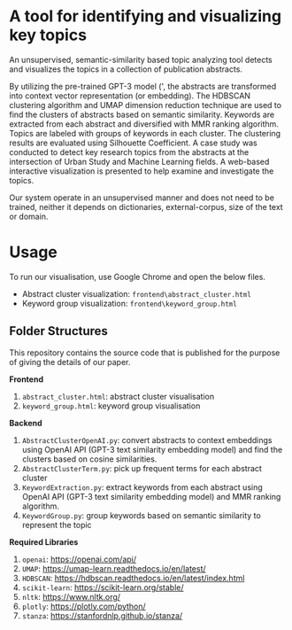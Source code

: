 # A tool for identifying and visualizing key topics 
An unsupervised, semantic-similarity based topic analyzing tool detects and visualizes the topics in a collection of publication abstracts.

By utilizing the pre-trained GPT-3 model (', the abstracts are transformed into context vector representation (or embedding). 
The HDBSCAN clustering algorithm and UMAP dimension reduction technique are used to find the clusters of abstracts based on semantic similarity.
Keywords are extracted from each abstract and diversified with MMR ranking algorithm.
Topics are labeled with groups of keywords in each cluster.
The clustering results are evaluated using Silhouette Coefficient.
A case study was conducted to detect key research topics from the abstracts at the intersection of Urban Study and Machine Learning fields.
A web-based interactive visualization is presented to help examine and investigate the topics.

Our system operate in an unsupervised manner and does not need to be trained, neither it depends on dictionaries, external-corpus, size of the text or domain.

# Usage
To run our visualisation, use Google Chrome and open the below files. 
- Abstract cluster visualization: `frontend\abstract_cluster.html`
- Keyword group visualization: `frontend\keyword_group.html`

## Folder Structures
This repository contains the source code that is published for the purpose of giving the details of our paper. 

**Frontend**
1. `abstract_cluster.html`: abstract cluster visualisation
2. `keyword_group.html`: keyword group visualisation

**Backend**
1. `AbstractClusterOpenAI.py`: convert abstracts to context embeddings using OpenAI API (GPT-3 text similarity embedding model) and find the clusters based on cosine similarities.
2. `AbstractClusterTerm.py`: pick up frequent terms for each abstract cluster
3. `KeywordExtraction.py`: extract keywords from each abstract using OpenAI API (GPT-3 text similarity embedding model) and MMR ranking algorithm.
4. `KeywordGroup.py`: group keywords based on semantic similarity to represent the topic

**Required Libraries**
1. `openai`: https://openai.com/api/
1. `UMAP`: https://umap-learn.readthedocs.io/en/latest/
2. `HDBSCAN`: https://hdbscan.readthedocs.io/en/latest/index.html
3. `scikit-learn`: https://scikit-learn.org/stable/
4. `nltk`: https://www.nltk.org/
5. `plotly`: https://plotly.com/python/
6. `stanza`: https://stanfordnlp.github.io/stanza/

